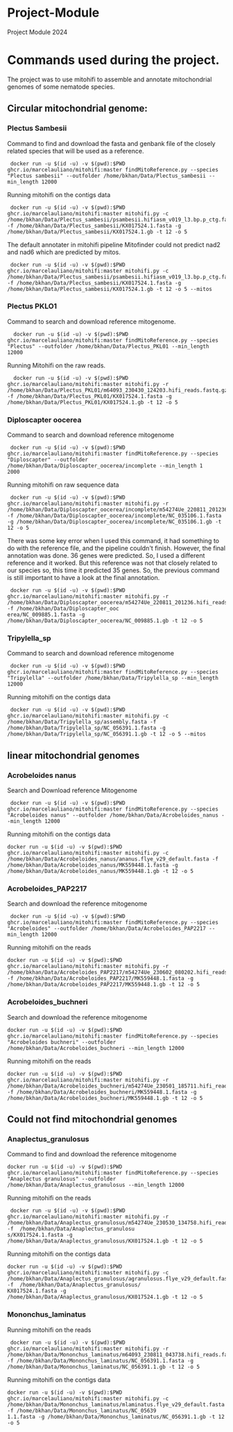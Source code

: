 # Project-Module
Project Module 2024
# Commands used during the project.
The project was to use mitohifi to assemble and annotate mitochondrial genomes of some nematode species.
## Circular mitochondrial genome:
### Plectus Sambesii
Command to find and download the fasta and genbank file of the closely related species that will be used as a reference.
```
 docker run -u $(id -u) -v $(pwd):$PWD ghcr.io/marcelauliano/mitohifi:master findMitoReference.py --species "Plectus sambesii" --outfolder /home/bkhan/Data/Plectus_sambesii --min_length 12000
```
Running mitohifi on the contigs data
```
 docker run -u $(id -u) -v $(pwd):$PWD ghcr.io/marcelauliano/mitohifi:master mitohifi.py -c /home/bkhan/Data/Plectus_sambesii/psambesii.hifiasm_v019_l3.bp.p_ctg.fasta -f /home/bkhan/Data/Plectus_sambesii/KX017524.1.fasta -g /home/bkhan/Data/Plectus_sambesii/KX017524.1.gb -t 12 -o 5

```
The default annotater in mitohifi pipeline Mitofinder could not predict nad2 and nad6 which are predicted by mitos.
```
 docker run -u $(id -u) -v $(pwd):$PWD ghcr.io/marcelauliano/mitohifi:master mitohifi.py -c /home/bkhan/Data/Plectus_sambesii/psambesii.hifiasm_v019_l3.bp.p_ctg.fasta -f /home/bkhan/Data/Plectus_sambesii/KX017524.1.fasta -g /home/bkhan/Data/Plectus_sambesii/KX017524.1.gb -t 12 -o 5 --mitos

```
### Plectus PKLO1
Command to search and download reference mitogenome.
```
  docker run -u $(id -u) -v $(pwd):$PWD ghcr.io/marcelauliano/mitohifi:master findMitoReference.py --species "Plectus" --outfolder /home/bkhan/Data/Plectus_PKL01 --min_length 12000
```
Running Mitohifi on the raw reads.
```
  docker run -u $(id -u) -v $(pwd):$PWD ghcr.io/marcelauliano/mitohifi:master mitohifi.py -r /home/bkhan/Data/Plectus_PKL01/m64093_230430_124203.hifi_reads.fastq.gz -f /home/bkhan/Data/Plectus_PKL01/KX017524.1.fasta -g /home/bkhan/Data/Plectus_PKL01/KX017524.1.gb -t 12 -o 5
```
### Diploscapter oocerea
Command to search and download reference mitogenome
```
 docker run -u $(id -u) -v $(pwd):$PWD ghcr.io/marcelauliano/mitohifi:master findMitoReference.py --species "Diploscapter" --outfolder /home/bkhan/Data/Diploscapter_oocerea/incomplete --min_length 1
2000
```
Running mitohifi on raw sequence data
```
 docker run -u $(id -u) -v $(pwd):$PWD ghcr.io/marcelauliano/mitohifi:master mitohifi.py -r /home/bkhan/Data/Diploscapter_oocerea/incomplete/m54274Ue_220811_201236.hifi_reads.fastq.gz -f /home/bkhan/Data/Diploscapter_oocerea/incomplete/NC_035106.1.fasta -g /home/bkhan/Data/Diploscapter_oocerea/incomplete/NC_035106.1.gb -t 12 -o 5
```
There was some key error when I used this command, it had something to do with the reference file, and the pipeline couldn't finish. However, the final annotation was done. 36 genes were predicted.
So, I used a different reference and it worked. But this reference was not that closely related to our species so, this time it predicted 35 genes. So, the previous command is still important to have a look at the final annotation.
```
 docker run -u $(id -u) -v $(pwd):$PWD ghcr.io/marcelauliano/mitohifi:master mitohifi.py -r /home/bkhan/Data/Diploscapter_oocerea/m54274Ue_220811_201236.hifi_reads.fastq.gz -f /home/bkhan/Data/Diploscapter_ooc
erea/NC_009885.1.fasta -g /home/bkhan/Data/Diploscapter_oocerea/NC_009885.1.gb -t 12 -o 5
```
### Tripylella_sp
Command to search and download reference mitogenome
```
 docker run -u $(id -u) -v $(pwd):$PWD ghcr.io/marcelauliano/mitohifi:master findMitoReference.py --species "Tripylella" --outfolder /home/bkhan/Data/Tripylella_sp --min_length 12000
```
Running mitohifi on the contigs data
```
 docker run -u $(id -u) -v $(pwd):$PWD ghcr.io/marcelauliano/mitohifi:master mitohifi.py -c /home/bkhan/Data/Tripylella_sp/assembly.fasta -f /home/bkhan/Data/Tripylella_sp/NC_056391.1.fasta -g /home/bkhan/Data/Tripylella_sp/NC_056391.1.gb -t 12 -o 5 --mitos
```

## linear mitochondrial genomes
### Acrobeloides nanus
Search and Download reference Mitogenome
```
 docker run -u $(id -u) -v $(pwd):$PWD ghcr.io/marcelauliano/mitohifi:master findMitoReference.py --species "Acrobeloides nanus" --outfolder /home/bkhan/Data/Acrobeloides_nanus --min_length 12000
```
Running mitohifi on the contigs data
```
docker run -u $(id -u) -v $(pwd):$PWD ghcr.io/marcelauliano/mitohifi:master mitohifi.py -c /home/bkhan/Data/Acrobeloides_nanus/ananus.flye_v29_default.fasta -f /home/bkhan/Data/Acrobeloides_nanus/MK559448.1.fasta -g /home/bkhan/Data/Acrobeloides_nanus/MK559448.1.gb -t 12 -o 5
```
### Acrobeloides_PAP2217
Search and download the reference mitogenome
```
 docker run -u $(id -u) -v $(pwd):$PWD ghcr.io/marcelauliano/mitohifi:master findMitoReference.py --species "Acrobeloides" --outfolder /home/bkhan/Data/Acrobeloides_PAP2217 --min_length 12000
```
Running mitohifi on the reads
```
docker run -u $(id -u) -v $(pwd):$PWD ghcr.io/marcelauliano/mitohifi:master mitohifi.py -r /home/bkhan/Data/Acrobeloides_PAP2217/m54274Ue_230602_080202.hifi_reads.fastq.gz -f /home/bkhan/Data/Acrobeloides_PAP2217/MK559448.1.fasta -g /home/bkhan/Data/Acrobeloides_PAP2217/MK559448.1.gb -t 12 -o 5
```
### Acrobeloides_buchneri
Search and download the reference mitogenome
```
docker run -u $(id -u) -v $(pwd):$PWD ghcr.io/marcelauliano/mitohifi:master findMitoReference.py --species "Acrobeloides buchneri" --outfolder /home/bkhan/Data/Acrobeloides_buchneri --min_length 12000
```
Running mitohifi on the reads
```
docker run -u $(id -u) -v $(pwd):$PWD ghcr.io/marcelauliano/mitohifi:master mitohifi.py -r /home/bkhan/Data/Acrobeloides_buchneri/m54274Ue_230501_185711.hifi_reads.fastq.gz -f /home/bkhan/Data/Acrobeloides_buchneri/MK559448.1.fasta -g /home/bkhan/Data/Acrobeloides_buchneri/MK559448.1.gb -t 12 -o 5
```
## Could not find mitochondrial genomes
###  Anaplectus_granulosus
Command to find and download the reference mitogenome
```
docker run -u $(id -u) -v $(pwd):$PWD ghcr.io/marcelauliano/mitohifi:master findMitoReference.py --species "Anaplectus granulosus" --outfolder /home/bkhan/Data/Anaplectus_granulosus --min_length 12000
```
Running mitohifi on the reads
```
 docker run -u $(id -u) -v $(pwd):$PWD ghcr.io/marcelauliano/mitohifi:master mitohifi.py -r /home/bkhan/Data/Anaplectus_granulosus/m54274Ue_230530_134758.hifi_reads.fa -f  /home/bkhan/Data/Anaplectus_granulosu
s/KX017524.1.fasta -g /home/bkhan/Data/Anaplectus_granulosus/KX017524.1.gb -t 12 -o 5
```
Running mitohifi on the contigs data
```
docker run -u $(id -u) -v $(pwd):$PWD ghcr.io/marcelauliano/mitohifi:master mitohifi.py -c /home/bkhan/Data/Anaplectus_granulosus/agranulosus.flye_v29_default.fasta -f  /home/bkhan/Data/Anaplectus_granulosus/
KX017524.1.fasta -g /home/bkhan/Data/Anaplectus_granulosus/KX017524.1.gb -t 12 -o 5
```
### Mononchus_laminatus
Running mitohifi on the reads
```
 docker run -u $(id -u) -v $(pwd):$PWD ghcr.io/marcelauliano/mitohifi:master mitohifi.py -r /home/bkhan/Data/Mononchus_laminatus/m64093_230811_043738.hifi_reads.fastq.gz -f /home/bkhan/Data/Mononchus_laminatus/NC_056391.1.fasta -g /home/bkhan/Data/Mononchus_laminatus/NC_056391.1.gb -t 12 -o 5
```
Running mitohifi on the contigs data
```
docker run -u $(id -u) -v $(pwd):$PWD ghcr.io/marcelauliano/mitohifi:master mitohifi.py -c /home/bkhan/Data/Mononchus_laminatus/mlaminatus.flye_v29_default.fasta -f /home/bkhan/Data/Mononchus_laminatus/NC_05639
1.1.fasta -g /home/bkhan/Data/Mononchus_laminatus/NC_056391.1.gb -t 12 -o 5
```










